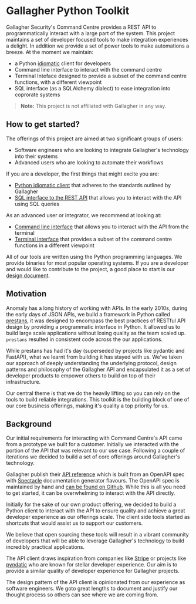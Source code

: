 # Gallagher Python Toolkit

Gallagher Security's Command Centre provides a REST API to programmatically interact with a large part of the system. This project maintains a set of developer focused tools to make integration experiences a delight. In addition we provide a set of power tools to make automations a breeze. At the moment we maintain:

- a Python [idiomatic](https://www.merriam-webster.com/dictionary/idiomatic) client for developers
- Command line interface to interact with the command centre
- Terminal Inteface designed to provide a subset of the command centre functions, with a different viewpoint
- SQL interface (as a SQLAlchemy dialect) to ease integration into coprorate systems

> **Note:** This project is not affiliated with Gallagher in any way.

## How to get started?

The offerings of this project are aimed at two significant groups of users:

- Software engineers who are looking to integrate Gallagher's technology into their systems
- Advanced users who are looking to automate their workflows

If you are a developer, the first things that might excite you are:

- [Python idiomatic client](./python-client.md) that adheres to the standards outlined by Gallagher
- [SQL interface to the REST API](./sql-interface.md) that allows you to interact with the API using SQL queries

As an advanced user or integrator, we recommend at looking at:

- [Command line interface](./cli.md) that allows you to interact with the API from the terminal
- [Terminal interface](./terminal-interface.md) that provides a subset of the command centre functions in a different viewpoint

All of our tools are written using the Python programming languages. We provide binaries for most popular operating systems. If you are a developer and would like to contribute to the project, a good place to start is our [design document](./design.md).

## Motivation

Anomaly has a long history of working with APIs. In the early 2010s, during the early days of JSON APIs, we build a framework in Python called [prestans](https://github.com/anomaly/prestans/), it was designed to encompass the best practices of RESTful API design by providing a programmatic interface in Python. It allowed us to build large scale applications without losing quality as the team scaled up. `prestans` resulted in consistent code across the our applications.

While prestans has had it's day (superseded by projects like pydantic and FastAPI), what we learnt from building it has stayed with us. We've taken our approach of deeply understanding the underlying protocol, design patterns and philosophy of the Gallagher API and encapsulated it as a set of developer products to empower others to build on top of their infrastructure.

Our central theme is that we do the heavily lifting so you can rely on the tools to build reliable integrations. This toolkit is the building block of one of our core business offerings, making it's quality a top priority for us.

## Background

Our initial requirements for interacting with Command Centre's API came from a prototype we built for a customer. Initially we interacted with the portion of the API that was relevant to our use case. Following a couple of iterations we decided to build a set of core offerings around Gallagher's technology.

Gallagher publish their [API reference](https://gallaghersecurity.github.io/cc-rest-docs/ref/index.html) which is built from an OpenAPI spec with [Spectacle](https://github.com/sourcey/spectacle) documentation generator flavours. The OpenAPI spec is maintained by hand and [can be found on Github](https://github.com/GallagherSecurity/cc-rest-docs/tree/master/swagger). While this is all you need to get started, it can be overwhelming to interact with the API directly.

Initially for the sake of our own product offering, we decided to build a Python client to interact with the API to ensure quality and achieve a great developer experience as our offerings scale. The client side tools started as shortcuts that would assist us to support our customers.

We believe that open sourcing these tools will result in a vibrant community of developers that will be able to leverage Gallagher's technology to build incredibly practical applications.

The API client draws inspiration from companies like [Stripe](https://stripe.com) or projects like [pyndatic](https://pydantic.dev) who are known for stellar developer experience. Our aim is to provide a similar quality of developer experience for Gallagher projects.

The design pattern of the API client is opinionated from our experience as software engineers. We goto great lengths to document and justify our thought process so others can see where we are coming from.
